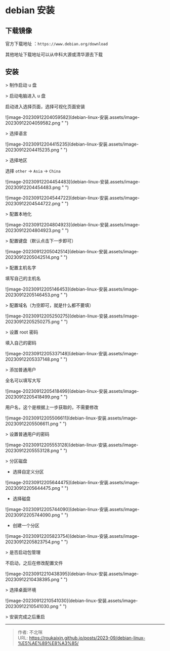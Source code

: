 # debian 安装










## 下载镜像

官方下载地址 ：`https://www.debian.org/download`

其他地址下载地址可以从中科大源或清华源去下载



## 安装

&gt; 制作启动 u 盘



&gt; 启动电脑进入 u 盘

启动进入选择页面，选择可视化页面安装

![image-20230912204059582](debian-linux-安装.assets/image-20230912204059582.png &#34; &#34;)

&gt; 选择语言

![image-20230912204415235](debian-linux-安装.assets/image-20230912204415235.png &#34; &#34;)

&gt; 选择地区

选择 `other`  -&gt;  `Asia`  -&gt; `China`

![image-20230912204454483](debian-linux-安装.assets/image-20230912204454483.png &#34; &#34;)

![image-20230912204544722](debian-linux-安装.assets/image-20230912204544722.png &#34; &#34;)



&gt; 配置本地化

![image-20230912204804923](debian-linux-安装.assets/image-20230912204804923.png &#34; &#34;)



&gt; 配置键盘（默认点击下一步即可）

![image-20230912205042514](debian-linux-安装.assets/image-20230912205042514.png &#34; &#34;)



&gt; 配置主机名字

填写自己的主机名

![image-20230912205146453](debian-linux-安装.assets/image-20230912205146453.png &#34; &#34;)



&gt; 配置域名（为空即可，就是什么都不要填）

![image-20230912205250275](debian-linux-安装.assets/image-20230912205250275.png &#34; &#34;)



&gt; 设置 root 密码

填入自己的密码

![image-20230912205337148](debian-linux-安装.assets/image-20230912205337148.png &#34; &#34;)



&gt; 添加普通用户

全名可以填写大写

![image-20230912205418499](debian-linux-安装.assets/image-20230912205418499.png &#34; &#34;)

用户名，这个是根据上一步获取的，不需要修改

![image-20230912205506611](debian-linux-安装.assets/image-20230912205506611.png &#34; &#34;)



&gt; 设置普通用户的密码

![image-20230912205553128](debian-linux-安装.assets/image-20230912205553128.png &#34; &#34;)



&gt; 分区磁盘

- 选择自定义分区

![image-20230912205644475](debian-linux-安装.assets/image-20230912205644475.png &#34; &#34;)

- 选择磁盘

![image-20230912205744090](debian-linux-安装.assets/image-20230912205744090.png &#34; &#34;)

- 创建一个分区

![image-20230912205823754](debian-linux-安装.assets/image-20230912205823754.png &#34; &#34;)



&gt; 是否启动包管理

不启动，之后在修改配置文件

![image-20230912210438395](debian-linux-安装.assets/image-20230912210438395.png &#34; &#34;)



&gt; 选择桌面环境

![image-20230912210541030](debian-linux-安装.assets/image-20230912210541030.png &#34; &#34;)



&gt; 安装完成之后重启

---

> 作者: 不北咪  
> URL: https://roukaixin.github.io/posts/2023-09/debian-linux-%E5%AE%89%E8%A3%85/  

